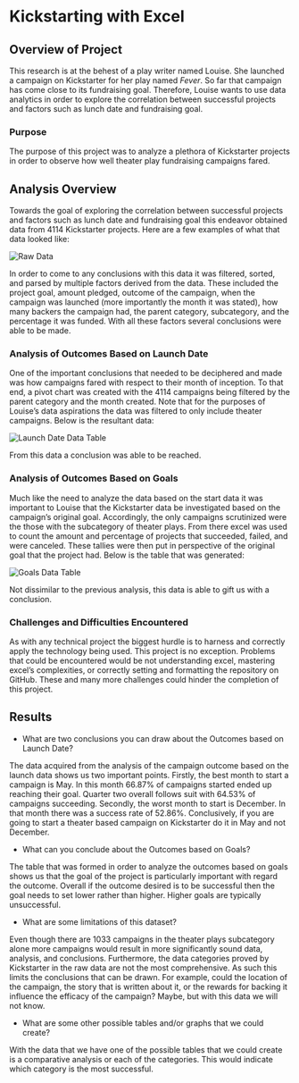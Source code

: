 # Kickstarting with Excel

## Overview of Project
This research is at the behest of a play writer named Louise. She launched a campaign on Kickstarter for her play named _Fever_. So far that campaign has come close to its fundraising goal. Therefore, Louise wants to use data analytics in order to explore the correlation between successful projects and factors such as lunch date and fundraising goal.

### Purpose
The purpose of this project was to analyze a plethora of Kickstarter projects in order to observe how well theater play fundraising campaigns fared. 

## Analysis Overview
Towards the goal of exploring the correlation between successful projects and factors such as lunch date and fundraising goal this endeavor obtained data from 4114 Kickstarter projects. Here are a few examples of what that data looked like:

![Raw Data](https://user-images.githubusercontent.com/71234992/93292790-389c9980-f79b-11ea-9ace-11372712aa4b.PNG)

In order to come to any conclusions with this data it was filtered, sorted, and parsed by multiple factors derived from the data. These included the project goal, amount pledged, outcome of the campaign, when the campaign was launched (more importantly the month it was stated), how many backers the campaign had, the parent category, subcategory, and the percentage it was funded. With all these factors several conclusions were able to be made.

### Analysis of Outcomes Based on Launch Date
One of the important conclusions that needed to be deciphered and made was how campaigns fared with respect to their month of inception. To that end, a pivot chart was created with the 4114 campaigns being filtered by the parent category and the month created. Note that for the purposes of Louise’s data aspirations the data was filtered to only include theater campaigns. Below is the resultant data:

![Launch Date Data Table](https://user-images.githubusercontent.com/71234992/93294024-4e5f8e00-f79e-11ea-8ceb-6539ee51fb2e.PNG)

From this data a conclusion was able to be reached.

### Analysis of Outcomes Based on Goals
Much like the need to analyze the data based on the start data it was important to Louise that the Kickstarter data be investigated based on the campaign’s original goal. Accordingly, the only campaigns scrutinized were the those with the subcategory of theater plays. From there excel was used to count the amount and percentage of projects that succeeded, failed, and were canceled. These tallies were then put in perspective of the original goal that the project had. Below is the table that was generated:  

![Goals Data Table](https://user-images.githubusercontent.com/71234992/93294872-9b446400-f7a0-11ea-86d7-9b8ad197e1c0.PNG)

Not dissimilar to the previous analysis, this data is able to gift us with a conclusion.

### Challenges and Difficulties Encountered
As with any technical project the biggest hurdle is to harness and correctly apply the technology being used. This project is no exception. Problems that could be encountered would be not understanding excel, mastering excel’s complexities, or correctly setting and formatting the repository on GitHub. These and many more challenges could hinder the completion of this project.

## Results

- What are two conclusions you can draw about the Outcomes based on Launch Date?

The data acquired from the analysis of the campaign outcome based on the launch data shows us two important points. Firstly, the best month to start a campaign is May. In this month 66.87% of campaigns started ended up reaching their goal. Quarter two overall follows suit with 64.53% of campaigns succeeding. Secondly, the worst month to start is December. In that month there was a success rate of 52.86%. Conclusively, if you are going to start a theater based campaign on Kickstarter do it in May and not December.

- What can you conclude about the Outcomes based on Goals?

The table that was formed in order to analyze the outcomes based on goals shows us that the goal of the project is particularly important with regard the outcome. Overall if the outcome desired is to be successful then the goal needs to set lower rather than higher. Higher goals are typically unsuccessful.

- What are some limitations of this dataset?

Even though there are 1033 campaigns in the theater plays subcategory alone more campaigns would result in more significantly sound data, analysis, and conclusions. Furthermore, the data categories proved by Kickstarter in the raw data are not the most comprehensive. As such this limits the conclusions that can be drawn. For example, could the location of the campaign, the story that is written about it, or the rewards for backing it influence the efficacy of the campaign? Maybe, but with this data we will not know.

- What are some other possible tables and/or graphs that we could create?

With the data that we have one of the possible tables that we could create is a comparative analysis or each of the categories. This would indicate which category is the most successful.

